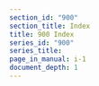 ```yaml
---
section_id: "900"
section_title: Index
title: 900 Index
series_id: "900"
series_title: 
page_in_manual: i-1
document_depth: 1
---
```

